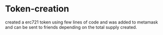 # Token-creation 
created a erc721 token using few lines of code and was added to metamask and can be sent to friends depending on the total supply created.
